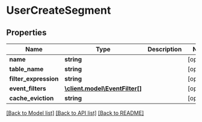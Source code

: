 # UserCreateSegment

## Properties
Name | Type | Description | Notes
------------ | ------------- | ------------- | -------------
**name** | **string** |  | [optional] 
**table_name** | **string** |  | [optional] 
**filter_expression** | **string** |  | [optional] 
**event_filters** | [**\client.model\EventFilter[]**](EventFilter.md) |  | [optional] 
**cache_eviction** | **string** |  | [optional] 

[[Back to Model list]](../README.md#documentation-for-models) [[Back to API list]](../README.md#documentation-for-api-endpoints) [[Back to README]](../README.md)


